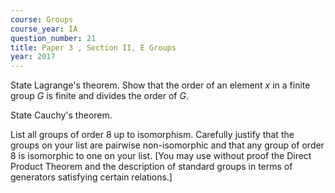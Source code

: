 ```yaml
---
course: Groups
course_year: IA
question_number: 21
title: Paper 3 , Section II, E Groups
year: 2017
---
```




State Lagrange's theorem. Show that the order of an element $x$ in a finite group $G$ is finite and divides the order of $G$.

State Cauchy's theorem.

List all groups of order 8 up to isomorphism. Carefully justify that the groups on your list are pairwise non-isomorphic and that any group of order 8 is isomorphic to one on your list. [You may use without proof the Direct Product Theorem and the description of standard groups in terms of generators satisfying certain relations.]